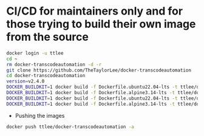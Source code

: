 # CI/CD for maintainers only and for those trying to build their own image from the source
```sh
docker login -u ttlee
cd ~
rm docker-transcodeautomation -d -r
git clone https://github.com/TheTaylorLee/docker-transcodeautomation
cd docker-transcodeautomation
version=v2.4.0
DOCKER_BUILDKIT=1 docker build -f Dockerfile.ubuntu22.04-lts -t ttlee/docker-transcodeautomation:ubuntu22.04-lts-$version .
DOCKER_BUILDKIT=1 docker build -f Dockerfile.alpine3.14-lts -t ttlee/docker-transcodeautomation:alpine3.14-lts-$version .
DOCKER_BUILDKIT=1 docker build -f Dockerfile.ubuntu22.04-lts -t ttlee/docker-transcodeautomation:ubuntu22.04-lts .
DOCKER_BUILDKIT=1 docker build -f Dockerfile.alpine3.14-lts -t ttlee/docker-transcodeautomation:alpine3.14-lts .
```

- Pushing the images
```sh
docker push ttlee/docker-transcodeautomation -a
```